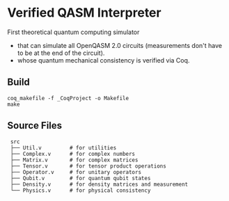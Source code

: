 # Verified QASM Interpreter

First theoretical quantum computing simulator
* that can simulate all OpenQASM 2.0 circuits (measurements don't have to be at the end of the circuit).
* whose quantum mechanical consistency is verified via Coq.


## Build
```
coq_makefile -f _CoqProject -o Makefile
make
```

## Source Files
```
 src
 ├── Util.v         # for utilities
 ├── Complex.v      # for complex numbers
 ├── Matrix.v       # for complex matrices
 ├── Tensor.v       # for tensor product operations
 ├── Operator.v     # for unitary operators
 ├── Qubit.v        # for quantum qubit states
 ├── Density.v      # for density matrices and measurement
 └── Physics.v      # for physical consistency
```
